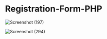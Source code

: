 # Registration-Form-PHP



![Screenshot (197)](https://user-images.githubusercontent.com/62478363/98260329-355aa880-1fa9-11eb-98d9-707ad02fb4b8.png)

![Screenshot (294)](https://user-images.githubusercontent.com/62478363/102206079-1299a900-3ef2-11eb-982c-cc185da546ed.png)

